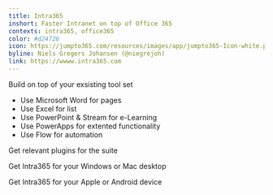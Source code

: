 ```yaml
---
title: Intra365
inshort: Faster Intranet on top of Office 365
contexts: intra365, office365
color: #d24726
icon: https://jumpto365.com/resources/images/app/jumpto365-Icon-white.png
byline: Niels Gregers Johansen (@niegrejoh)
link: https://wwww.intra365.com
---
```


Build on top of your exsisting tool set

- Use Microsoft Word for pages
- Use Excel for list
- Use PowerPoint & Stream for e-Learning
- Use PowerApps for extented functionality
- Use Flow for automation

Get relevant plugins for the suite

Get Intra365 for your Windows or Mac desktop

Get Intra365 for your Apple or Android device
